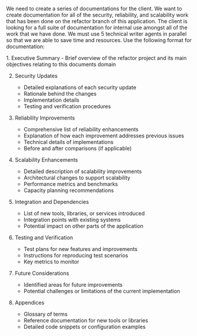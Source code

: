 We need to create a series of documentations for the client. We want to create documentation for all of the security, reliability, and scalability work that has been done on the refactor branch of this application. The client is looking for a full suite of documentation for internal use amongst all of the work that we have done. We must use 5 technical writer agents in parallel so that we are able to save time and resources. Use the following format for documentation:

<documentation>
1. Executive Summary
   - Brief overview of the refactor project and its main objectives relating to this documents domain

2. Security Updates
   - Detailed explanations of each security update
   - Rationale behind the changes
   - Implementation details
   - Testing and verification procedures

3. Reliability Improvements
   - Comprehensive list of reliability enhancements
   - Explanation of how each improvement addresses previous issues
   - Technical details of implementations
   - Before and after comparisons (if applicable)

4. Scalability Enhancements
   - Detailed description of scalability improvements
   - Architectural changes to support scalability
   - Performance metrics and benchmarks
   - Capacity planning recommendations

5. Integration and Dependencies
   - List of new tools, libraries, or services introduced
   - Integration points with existing systems
   - Potential impact on other parts of the application

6. Testing and Verification
   - Test plans for new features and improvements
   - Instructions for reproducing test scenarios
   - Key metrics to monitor

7. Future Considerations
   - Identified areas for future improvements
   - Potential challenges or limitations of the current implementation

8. Appendices
   - Glossary of terms
   - Reference documentation for new tools or libraries
   - Detailed code snippets or configuration examples
</documentation>